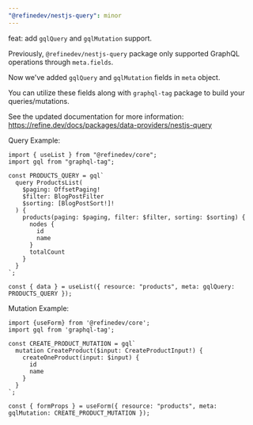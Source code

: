 ```yaml
---
"@refinedev/nestjs-query": minor
---
```


feat: add `gqlQuery` and `gqlMutation` support.

Previously, `@refinedev/nestjs-query` package only supported GraphQL operations through `meta.fields`.

Now we've added `gqlQuery` and `gqlMutation` fields in `meta` object.

You can utilize these fields along with `graphql-tag` package to build your queries/mutations.

See the updated documentation for more information: https://refine.dev/docs/packages/data-providers/nestjs-query

Query Example:

```tsx
import { useList } from "@refinedev/core";
import gql from "graphql-tag";

const PRODUCTS_QUERY = gql`
  query ProductsList(
    $paging: OffsetPaging!
    $filter: BlogPostFilter
    $sorting: [BlogPostSort!]!
  ) {
    products(paging: $paging, filter: $filter, sorting: $sorting) {
      nodes {
        id
        name
      }
      totalCount
    }
  }
`;

const { data } = useList({ resource: "products", meta: gqlQuery: PRODUCTS_QUERY });
```

Mutation Example:

```tsx
import {useForm} from '@refinedev/core';
import gql from 'graphql-tag';

const CREATE_PRODUCT_MUTATION = gql`
  mutation CreateProduct($input: CreateProductInput!) {
    createOneProduct(input: $input) {
      id
      name
    }
  }
`;

const { formProps } = useForm({ resource: "products", meta: gqlMutation: CREATE_PRODUCT_MUTATION });
```
